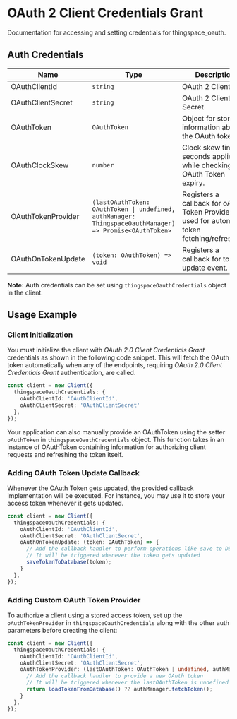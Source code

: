 
# OAuth 2 Client Credentials Grant



Documentation for accessing and setting credentials for thingspace_oauth.

## Auth Credentials

| Name | Type | Description | Setter |
|  --- | --- | --- | --- |
| OAuthClientId | `string` | OAuth 2 Client ID | `oAuthClientId` |
| OAuthClientSecret | `string` | OAuth 2 Client Secret | `oAuthClientSecret` |
| OAuthToken | `OAuthToken` | Object for storing information about the OAuth token | `oAuthToken` |
| OAuthClockSkew | `number` | Clock skew time in seconds applied while checking the OAuth Token expiry. | `clockSkew` |
| OAuthTokenProvider | `(lastOAuthToken: OAuthToken \| undefined, authManager: ThingspaceOauthManager) => Promise<OAuthToken>` | Registers a callback for oAuth Token Provider used for automatic token fetching/refreshing. | `oAuthTokenProvider` |
| OAuthOnTokenUpdate | `(token: OAuthToken) => void` | Registers a callback for token update event. | `oAuthOnTokenUpdate` |



**Note:** Auth credentials can be set using `thingspaceOauthCredentials` object in the client.

## Usage Example

### Client Initialization

You must initialize the client with *OAuth 2.0 Client Credentials Grant* credentials as shown in the following code snippet. This will fetch the OAuth token automatically when any of the endpoints, requiring *OAuth 2.0 Client Credentials Grant* authentication, are called.

```ts
const client = new Client({
  thingspaceOauthCredentials: {
    oAuthClientId: 'OAuthClientId',
    oAuthClientSecret: 'OAuthClientSecret'
  },
});
```



Your application can also manually provide an OAuthToken using the setter `oAuthToken` in `thingspaceOauthCredentials` object. This function takes in an instance of OAuthToken containing information for authorizing client requests and refreshing the token itself.

### Adding OAuth Token Update Callback

Whenever the OAuth Token gets updated, the provided callback implementation will be executed. For instance, you may use it to store your access token whenever it gets updated.

```ts
const client = new Client({
  thingspaceOauthCredentials: {
    oAuthClientId: 'OAuthClientId',
    oAuthClientSecret: 'OAuthClientSecret',
    oAuthOnTokenUpdate: (token: OAuthToken) => {
      // Add the callback handler to perform operations like save to DB or file etc.
      // It will be triggered whenever the token gets updated
      saveTokenToDatabase(token);
    }
  },
});
```

### Adding Custom OAuth Token Provider

To authorize a client using a stored access token, set up the `oAuthTokenProvider` in `thingspaceOauthCredentials` along with the other auth parameters before creating the client:

```ts
const client = new Client({
  thingspaceOauthCredentials: {
    oAuthClientId: 'OAuthClientId',
    oAuthClientSecret: 'OAuthClientSecret',
    oAuthTokenProvider: (lastOAuthToken: OAuthToken | undefined, authManager: ThingspaceOauthManager) => {
      // Add the callback handler to provide a new OAuth token
      // It will be triggered whenever the lastOAuthToken is undefined or expired
      return loadTokenFromDatabase() ?? authManager.fetchToken();
    }
  },
});
```


